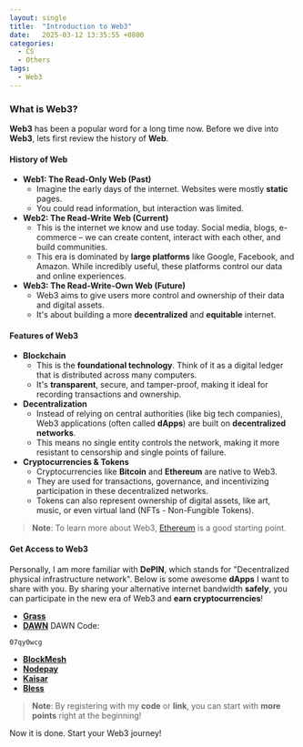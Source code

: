 ```yaml
---
layout: single
title:  "Introduction to Web3"
date:   2025-03-12 13:35:55 +0800
categories:
  - CS
  - Others
tags:
  - Web3
---
```


### What is Web3?

**Web3** has been a popular word for a long time now. Before we dive into **Web3**, lets first review the history of **Web**.

#### History of Web
- **Web1: The Read-Only Web (Past)** 
    - Imagine the early days of the internet. Websites were mostly **static** pages. 
    - You could read information, but interaction was limited. 
- **Web2: The Read-Write Web (Current)**
    - This is the internet we know and use today. Social media, blogs, e-commerce – we can create content, interact with each other, and build communities.  
    - This era is dominated by **large platforms** like Google, Facebook, and Amazon. While incredibly useful, these platforms control our data and online experiences.
- **Web3: The Read-Write-Own Web (Future)**  
    - Web3 aims to give users more control and ownership of their data and digital assets.  
    - It's about building a more **decentralized** and **equitable** internet.

#### Features of Web3
- **Blockchain**
    - This is the **foundational technology**. Think of it as a digital ledger that is distributed across many computers.
    - It's **transparent**, secure, and tamper-proof, making it ideal for recording transactions and ownership.
- **Decentralization**
    - Instead of relying on central authorities (like big tech companies), Web3 applications (often called **dApps**) are built on **decentralized networks**. 
    - This means no single entity controls the network, making it more resistant to censorship and single points of failure.
- **Cryptocurrencies & Tokens**
    - Cryptocurrencies like **Bitcoin** and **Ethereum** are native to Web3. 
    - They are used for transactions, governance, and incentivizing participation in these decentralized networks.  
    - Tokens can also represent ownership of digital assets, like art, music, or even virtual land (NFTs - Non-Fungible Tokens).

> **Note**: To learn more about Web3, [Ethereum](https://ethereum.org/en/web3/) is a good starting point.

#### Get Access to Web3
Personally, I am more familiar with **DePIN**, which stands for "Decentralized physical infrastructure network". Below is some awesome **dApps** I want to share with you. By sharing your alternative internet bandwidth **safely**, you can participate in the new era of Web3 and **earn cryptocurrencies**!
- **[Grass](https://app.getgrass.io/register?referralCode=MpdIco49Ivd5thH)**
- **[DAWN](https://www.dawninternet.com/)**
DAWN Code:
```
07qy0wcg
```
- **[BlockMesh](https://app.blockmesh.xyz/register?invite_code=da4298bd-5811-4945-94b4-3ba4a7cfca64)**
- **[Nodepay](https://app.nodepay.ai/register?ref=MYj5D88I0bXAdlo)**
- **[Kaisar](https://zero.kaisar.io/register?ref=tnmaPr433)**
- **[Bless](https://bless.network/dashboard?ref=992IPH)**

> **Note**: By registering with my **code** or **link**, you can start with **more points** right at the beginning!

Now it is done. Start your Web3 journey!